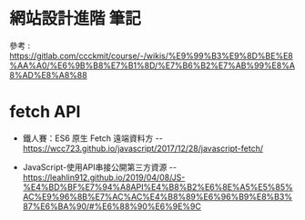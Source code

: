 # 網站設計進階 筆記

參考 : https://gitlab.com/ccckmit/course/-/wikis/%E9%99%B3%E9%8D%BE%E8%AA%A0/%E6%9B%B8%E7%B1%8D/%E7%B6%B2%E7%AB%99%E8%A8%AD%E8%A8%88

# fetch API

* 鐵人賽：ES6 原生 Fetch 遠端資料方 -- https://wcc723.github.io/javascript/2017/12/28/javascript-fetch/

* JavaScript-使用API串接公開第三方資源 -- https://leahlin912.github.io/2019/04/08/JS-%E4%BD%BF%E7%94%A8API%E4%B8%B2%E6%8E%A5%E5%85%AC%E9%96%8B%E7%AC%AC%E4%B8%89%E6%96%B9%E8%B3%87%E6%BA%90/#%E6%88%90%E6%9E%9C
